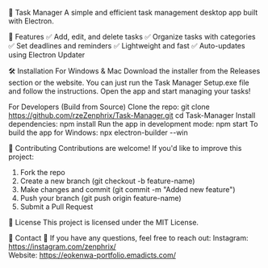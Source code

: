 📌 Task Manager
A simple and efficient task management desktop app built with Electron.


📜 Features
✅ Add, edit, and delete tasks
✅ Organize tasks with categories
✅ Set deadlines and reminders
✅ Lightweight and fast
✅ Auto-updates using Electron Updater

🛠 Installation
For Windows & Mac
Download the installer from the Releases section or the website.
You can just run the Task Manager Setup.exe file and follow the instructions.
Open the app and start managing your tasks!

For Developers (Build from Source)
Clone the repo:
  git clone https://github.com/rzeZenphrix/Task-Manager.git
cd Task-Manager
Install dependencies:
  npm install
Run the app in development mode:
  npm start
To build the app for Windows:
  npx electron-builder --win

📝 Contributing
Contributions are welcome! If you'd like to improve this project:
1. Fork the repo
2. Create a new branch (git checkout -b feature-name)
3. Make changes and commit (git commit -m "Added new feature")
4. Push your branch (git push origin feature-name)
5. Submit a Pull Request

📜 License
This project is licensed under the MIT License.

📧 Contact
📩 If you have any questions, feel free to reach out:
Instagram: https://instagram.com/zenphrix/  
Website: https://eokenwa-portfolio.emadicts.com/
